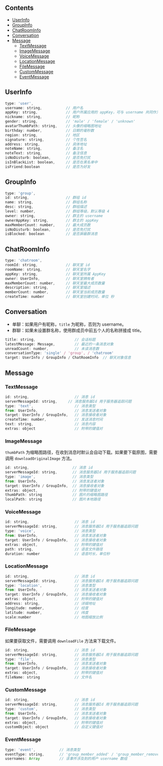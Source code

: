 ## Contents

- [UserInfo](#userinfo)
- [GroupInfo](#groupinfo)
- [ChatRoomInfo](#ChatRoomInfo)
- [Conversation](#conversation)
- [Message](#message)
  - [TextMessage](#textmessage)
  - [ImageMessage](#imagemessage)
  - [VoiceMessage](#voicemessage)
  - [LocationMessage](#locationmessage)
  - [FileMessage](#filemessage)
  - [CustomMessage](#custommessage)
  - [EventMessage](#eventmessage)

## UserInfo

```js
type: 'user',
username: string,           // 用户名
appKey: string,             // 用户所属应用的 appKey，可与 username 共同作为用户的唯一标识
nickname: string,           // 昵称
gender: string,             // 'male' / 'female' / 'unknown'
avatarThumbPath: string,    // 头像的缩略图地址
birthday: number,           // 日期的毫秒数
region: string,             // 地区
signature: string,          // 个性签名
address: string,            // 具体地址
noteName: string,           // 备注名
noteText: string,           // 备注信息
isNoDisturb: boolean,       // 是否免打扰
isInBlackList: boolean,     // 是否在黑名单中
isFriend:boolean            // 是否为好友
```

## GroupInfo

```js
type: 'group',
id: string,                 // 群组 id
name: string,               // 群组名称
desc: string,               // 群组描述
level: number,              // 群组等级，默认等级 4
owner: string,              // 群主的 username
ownerAppKey: string,        // 群主的 appKey
maxMemberCount: number,     // 最大成员数
isNoDisturb: boolean,       // 是否免打扰
isBlocked: boolean          // 是否屏蔽群消息
```

## ChatRoomInfo

```js
type: 'chatroom',
roomId: string,             // 聊天室 id
roomName: string,           // 聊天室名字
appKey: string,             // 聊天室所属 AppKey
owner: UserInfo,            // 聊天室拥有者
maxMemberCount: number,     // 聊天室最大成员数量
description: string,        // 聊天室描述
memberCount: number,        // 聊天室当前成员数量
createTime: number          // 聊天室创建时间，单位 秒
```



## Conversation

- 单聊：如果用户有昵称，`title` 为昵称，否则为 username。
- 群聊：如果未设置群名称，使用群成员中前五个人的名称拼接成 title。

```js
title: string,                  // 会话标题
latestMessage: Message,         // 最近的一条消息对象
unreadCount: number,            // 未读消息数
conversationType: 'single' / 'group', / 'chatroom'
target: UserInfo / GroupInfo / ChatRoomInfo  // 聊天对象信息
```

## Message

### TextMessage

```js
id: string,                     // 消息 id
serverMessageId: string,     // 消息服务器Id 用于服务器追踪问题
type: 'text',                   // 消息类型
from: UserInfo,                 // 消息发送者对象
target: UserInfo / GroupInfo,   // 消息接收者对象
createTime: number,             // 发送消息时间
text: string,                   // 消息内容
extras: object                  // 附带的键值对
```

### ImageMessage

`thumbPath` 为缩略图路径，在收到消息时默认会自动下载。如果要下载原图，需要调用 `downloadOriginalImage` 方法。

```js
id: string,                    // 消息 id
serverMessageId: string,       // 消息服务器Id 用于服务器追踪问题
type: 'image',                 // 消息类型
from: UserInfo,                // 消息发送者对象
target: UserInfo / GroupInfo,  // 消息接收者对象
extras: object,                // 附带的键值对
thumbPath: string              // 图片的缩略图路径
localPath: string              // 图片本地路径
```

### VoiceMessage

```js
id: string,                     // 消息 id
serverMessageId: string,        // 消息服务器Id 用于服务器追踪问题
type: 'voice',                  // 消息类型
from: UserInfo,                 // 消息发送者对象
target: UserInfo / GroupInfo,   // 消息接收者对象
extras: object,                 // 附带的键值对
path: string,                   // 语音文件路径
duration: number                // 语音时长，单位秒
```

### LocationMessage

```js
id: string,                     // 消息 id
serverMessageId: string,        // 消息服务器Id 用于服务器追踪问题
type: 'location',               // 消息类型
from: UserInfo,                 // 消息发送者对象
target: UserInfo / GroupInfo,   // 消息接收者对象
extras: object,                 // 附带的键值对
address: string,                // 详细地址
longitude: number,              // 经度
latitude: number,               // 纬度
scale:number                    // 地图缩放比例
```

### FileMessage

如果要获取文件，需要调用 `downloadFile` 方法来下载文件。

```js
id: string,                     // 消息 id
serverMessageId: string,        // 消息服务器Id 用于服务器追踪问题
type: 'file',                   // 消息类型
from: UserInfo,                 // 消息发送者对象
target: UserInfo / GroupInfo,   // 消息接收者对象
extras: object,                 // 附带的键值对
fileName: string                // 文件名
```

### CustomMessage

```js
id: string,                     // 消息 id
serverMessageId: string,        // 消息服务器Id 用于服务器追踪问题
type: 'custom',                 // 消息类型
from: UserInfo,                 // 消息发送者对象
target: UserInfo / GroupInfo,   // 消息接收者对象
extras: object,                 // 附带的键值对
customObject: object            // 自定义键值对
```

### EventMessage

```js
type: 'event',           // 消息类型
eventType: string,       // 'group_member_added' / 'group_member_removed' / 'group_member_exit'
usernames: Array         // 该事件涉及到的用户 username 数组
```